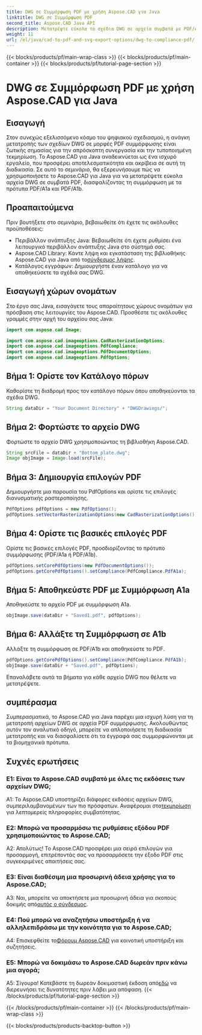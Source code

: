 ```yaml
---
title: DWG σε Συμμόρφωση PDF με χρήση Aspose.CAD για Java
linktitle: DWG σε Συμμόρφωση PDF
second_title: Aspose.CAD Java API
description: Μετατρέψτε εύκολα τα σχέδια DWG σε αρχεία συμβατά με PDF/A1a και PDF/A1b χρησιμοποιώντας το Aspose.CAD για Java. Βελτιώστε τη ροή εργασίας σας με ακρίβεια και ευκολία.
weight: 11
url: /el/java/cad-to-pdf-and-svg-export-options/dwg-to-compliance-pdf/
---
```


{{< blocks/products/pf/main-wrap-class >}}
{{< blocks/products/pf/main-container >}}
{{< blocks/products/pf/tutorial-page-section >}}

# DWG σε Συμμόρφωση PDF με χρήση Aspose.CAD για Java

## Εισαγωγή

Στον συνεχώς εξελισσόμενο κόσμο του ψηφιακού σχεδιασμού, η ανάγκη μετατροπής των σχεδίων DWG σε μορφές PDF συμμόρφωσης είναι ζωτικής σημασίας για την απρόσκοπτη συνεργασία και την τυποποιημένη τεκμηρίωση. Το Aspose.CAD για Java αναδεικνύεται ως ένα ισχυρό εργαλείο, που προσφέρει αποτελεσματικότητα και ακρίβεια σε αυτή τη διαδικασία. Σε αυτό το σεμινάριο, θα εξερευνήσουμε πώς να χρησιμοποιήσετε το Aspose.CAD για Java για να μετατρέψετε εύκολα αρχεία DWG σε συμβατά PDF, διασφαλίζοντας τη συμμόρφωση με τα πρότυπα PDF/A1a και PDF/A1b.

## Προαπαιτούμενα

Πριν βουτήξετε στο σεμινάριο, βεβαιωθείτε ότι έχετε τις ακόλουθες προϋποθέσεις:

- Περιβάλλον ανάπτυξης Java: Βεβαιωθείτε ότι έχετε ρυθμίσει ένα λειτουργικό περιβάλλον ανάπτυξης Java στο σύστημά σας.
-  Aspose.CAD Library: Κάντε λήψη και εγκατάσταση της βιβλιοθήκης Aspose.CAD για Java από το[σύνδεσμος λήψης](https://releases.aspose.com/cad/java/).
- Κατάλογος εγγράφων: Δημιουργήστε έναν κατάλογο για να αποθηκεύσετε τα σχέδιά σας DWG.

## Εισαγωγή χώρων ονομάτων

Στο έργο σας Java, εισαγάγετε τους απαραίτητους χώρους ονομάτων για πρόσβαση στις λειτουργίες του Aspose.CAD. Προσθέστε τις ακόλουθες γραμμές στην αρχή του αρχείου σας Java:

```java
import com.aspose.cad.Image;

import com.aspose.cad.imageoptions.CadRasterizationOptions;
import com.aspose.cad.imageoptions.PdfCompliance;
import com.aspose.cad.imageoptions.PdfDocumentOptions;
import com.aspose.cad.imageoptions.PdfOptions;
```

## Βήμα 1: Ορίστε τον Κατάλογο πόρων

Καθορίστε τη διαδρομή προς τον κατάλογο πόρων όπου αποθηκεύονται τα σχέδια DWG.

```java
String dataDir = "Your Document Directory" + "DWGDrawings/";
```

## Βήμα 2: Φορτώστε το αρχείο DWG

Φορτώστε το αρχείο DWG χρησιμοποιώντας τη βιβλιοθήκη Aspose.CAD.

```java
String srcFile = dataDir + "Bottom_plate.dwg";
Image objImage = Image.load(srcFile);
```

## Βήμα 3: Δημιουργία επιλογών PDF

Δημιουργήστε μια παρουσία του PdfOptions και ορίστε τις επιλογές διανυσματικής ραστεροποίησης.

```java
PdfOptions pdfOptions = new PdfOptions();
pdfOptions.setVectorRasterizationOptions(new CadRasterizationOptions());
```

## Βήμα 4: Ορίστε τις βασικές επιλογές PDF

Ορίστε τις βασικές επιλογές PDF, προσδιορίζοντας το πρότυπο συμμόρφωσης (PDF/A1a ή PDF/A1b).

```java
pdfOptions.setCorePdfOptions(new PdfDocumentOptions());
pdfOptions.getCorePdfOptions().setCompliance(PdfCompliance.PdfA1a);
```

## Βήμα 5: Αποθηκεύστε PDF με Συμμόρφωση A1a

Αποθηκεύστε το αρχείο PDF με συμμόρφωση A1a.

```java
objImage.save(dataDir + "Saved1.pdf", pdfOptions);
```

## Βήμα 6: Αλλάξτε τη Συμμόρφωση σε A1b

Αλλάξτε τη συμμόρφωση σε PDF/A1b και αποθηκεύστε το PDF.

```java
pdfOptions.getCorePdfOptions().setCompliance(PdfCompliance.PdfA1b);
objImage.save(dataDir + "Saved.pdf", pdfOptions);
```

Επαναλάβετε αυτά τα βήματα για κάθε αρχείο DWG που θέλετε να μετατρέψετε.

## συμπέρασμα

Συμπερασματικά, το Aspose.CAD για Java παρέχει μια ισχυρή λύση για τη μετατροπή αρχείων DWG σε αρχεία PDF συμμόρφωσης. Ακολουθώντας αυτόν τον αναλυτικό οδηγό, μπορείτε να απλοποιήσετε τη διαδικασία μετατροπής και να διασφαλίσετε ότι τα έγγραφά σας συμμορφώνονται με τα βιομηχανικά πρότυπα.

## Συχνές ερωτήσεις

### Ε1: Είναι το Aspose.CAD συμβατό με όλες τις εκδόσεις των αρχείων DWG;

 A1: Το Aspose.CAD υποστηρίζει διάφορες εκδόσεις αρχείων DWG, συμπεριλαμβανομένων των πιο πρόσφατων. Αναφέρομαι στο[τεκμηρίωση](https://reference.aspose.com/cad/java/) για λεπτομερείς πληροφορίες συμβατότητας.

### Ε2: Μπορώ να προσαρμόσω τις ρυθμίσεις εξόδου PDF χρησιμοποιώντας το Aspose.CAD;

Α2: Απολύτως! Το Aspose.CAD προσφέρει μια σειρά επιλογών για προσαρμογή, επιτρέποντάς σας να προσαρμόσετε την έξοδο PDF στις συγκεκριμένες απαιτήσεις σας.

### Ε3: Είναι διαθέσιμη μια προσωρινή άδεια χρήσης για το Aspose.CAD;

 A3: Ναι, μπορείτε να αποκτήσετε μια προσωρινή άδεια για σκοπούς δοκιμής από[αυτός ο σύνδεσμος](https://purchase.aspose.com/temporary-license/).

### Ε4: Πού μπορώ να αναζητήσω υποστήριξη ή να αλληλεπιδράσω με την κοινότητα για το Aspose.CAD;

 A4: Επισκεφθείτε το[Φόρουμ Aspose.CAD](https://forum.aspose.com/c/cad/19) για κοινοτική υποστήριξη και συζητήσεις.

### Ε5: Μπορώ να δοκιμάσω το Aspose.CAD δωρεάν πριν κάνω μια αγορά;

 Α5: Σίγουρα! Κατεβάστε τη δωρεάν δοκιμαστική έκδοση από[εδώ](https://releases.aspose.com/) να διερευνήσει τις δυνατότητες πριν λάβει μια απόφαση.
{{< /blocks/products/pf/tutorial-page-section >}}

{{< /blocks/products/pf/main-container >}}
{{< /blocks/products/pf/main-wrap-class >}}

{{< blocks/products/products-backtop-button >}}
